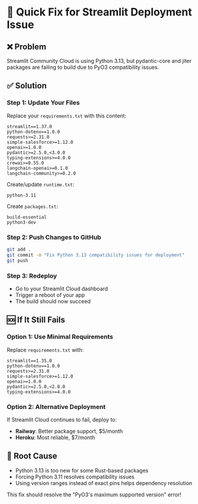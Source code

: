 # 🚀 Quick Fix for Streamlit Deployment Issue

## ❌ Problem
Streamlit Community Cloud is using Python 3.13, but pydantic-core and jiter packages are failing to build due to PyO3 compatibility issues.

## ✅ Solution

### Step 1: Update Your Files

Replace your `requirements.txt` with this content:

```
streamlit==1.37.0
python-dotenv==1.0.0
requests>=2.31.0
simple-salesforce>=1.12.0
openai>=1.0.0
pydantic>=2.5.0,<3.0.0
typing-extensions>=4.0.0
crewai>=0.55.0
langchain-openai>=0.1.0
langchain-community>=0.2.0
```

Create/update `runtime.txt`:
```
python-3.11
```

Create `packages.txt`:
```
build-essential
python3-dev
```

### Step 2: Push Changes to GitHub

```bash
git add .
git commit -m "Fix Python 3.13 compatibility issues for deployment"
git push
```

### Step 3: Redeploy

- Go to your Streamlit Cloud dashboard
- Trigger a reboot of your app
- The build should now succeed

## 🆘 If It Still Fails

### Option 1: Use Minimal Requirements

Replace `requirements.txt` with:
```
streamlit==1.35.0
python-dotenv==1.0.0
requests>=2.31.0
simple-salesforce>=1.12.0
openai>=1.0.0
pydantic>=2.5.0,<2.8.0
typing-extensions>=4.0.0
```

### Option 2: Alternative Deployment

If Streamlit Cloud continues to fail, deploy to:
- **Railway**: Better package support, $5/month
- **Heroku**: Most reliable, $7/month

## 🎯 Root Cause

- Python 3.13 is too new for some Rust-based packages
- Forcing Python 3.11 resolves compatibility issues
- Using version ranges instead of exact pins helps dependency resolution

This fix should resolve the "PyO3's maximum supported version" error! 
